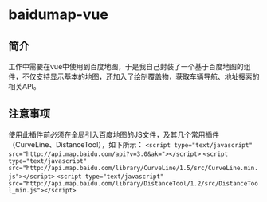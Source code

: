 # baidumap-vue

## 简介
工作中需要在vue中使用到百度地图，于是我自己封装了一个基于百度地图的组件，不仅支持显示基本的地图，还加入了绘制覆盖物，获取车辆导航、地址搜索的相关API。

## 注意事项
使用此插件前必须在全局引入百度地图的JS文件，及其几个常用插件（CurveLine、DistanceTool），如下所示：
`<script type="text/javascript" src="http://api.map.baidu.com/api?v=3.0&ak="></script>`
`<script type="text/javascript" src="http://api.map.baidu.com/library/CurveLine/1.5/src/CurveLine.min.js"></script>`
`<script type="text/javascript" src="http://api.map.baidu.com/library/DistanceTool/1.2/src/DistanceTool_min.js"></script>`
